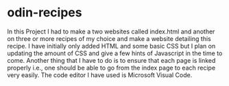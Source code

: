 # odin-recipes
In this Project I had to make a two websites called index.html and another on three or more recipes of my choice and make a website detailing this recipe. I have initially only added HTML and some basic CSS but I plan on updating the amount of CSS and give a few hints of Javascript in the time to come. Another thing that I have to do is to ensure that each page is linked properly i.e., one should be able to go from the index page to each recipe very easily. The code editor I have used is Microsoft Visual Code.